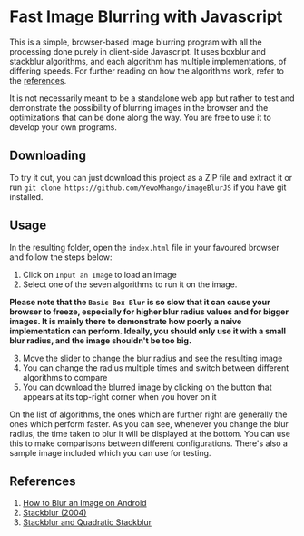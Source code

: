 # Fast Image Blurring with Javascript 

This is a simple, browser-based image blurring program with all the processing done purely in client-side Javascript. It uses boxblur and stackblur algorithms, and each algorithm has multiple implementations, of differing speeds. For further reading on how the algorithms work, refer to the [references](#references). 

It is not necessarily meant to be a standalone web app but rather to test and demonstrate the possibility of blurring images in the browser and the optimizations that can be done along the way. You are free to use it to develop your own programs.

## Downloading

To try it out, you can just download this project as a ZIP file and extract it or run `git clone https://github.com/YewoMhango/imageBlurJS` if you have git installed. 

## Usage

In the resulting folder, open the `index.html` file in your favoured browser and follow the steps below:

  1. Click on `Input an Image` to load an image
  2. Select one of the seven algorithms to run it on the image.

**Please note that the `Basic Box Blur` is so slow that it can cause your browser to freeze, especially for higher blur radius values and for bigger images. It is mainly there to demonstrate how poorly a naive implementation can perform. Ideally, you should only use it with a small blur radius, and the image shouldn't be too big.**

  3. Move the slider to change the blur radius and see the resulting image
  4. You can change the radius multiple times and switch between different algorithms to compare
  5. You can download the blurred image by clicking on the button that appears at its top-right corner when you hover on it

On the list of algorithms, the ones which are further right are generally the ones which perform faster. As you can see, whenever you change the blur radius, the time taken to blur it will be displayed at the bottom. You can use this to make comparisons between different configurations. There's also a sample image included which you can use for testing.

## References

  1. [How to Blur an Image on Android](https://medium.com/mobile-app-development-publication/blurring-image-algorithm-example-in-android-cec81911cd5e)
  2. [Stackblur (2004)](https://underdestruction.com/2004/02/25/stackblur-2004/)
  3. [Stackblur and Quadratic Stackblur](https://observablehq.com/@jobleonard/mario-klingemans-stackblur)
